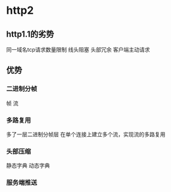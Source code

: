 # http2

## http1.1的劣势
同一域名tcp请求数量限制
线头阻塞
头部冗余
客户端主动请求

## 优势
### 二进制分帧
帧
流

### 多路复用
多了一层二进制分帧层
在单个连接上建立多个流，实现流的多路复用

### 头部压缩
静态字典
动态字典

### 服务端推送
